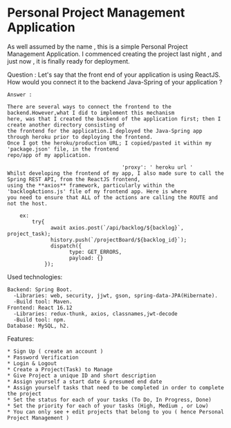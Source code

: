 # Personal Project Management Application


As well assumed by the name , this is a simple Personal Project Management Application.
I commenced creating the project last night , and just now , it is finally ready for deployment. 


Question :
    Let's say that the front end of your application is using ReactJS. How would you connect it to 
    the backend Java-Spring of your application ?
    
    Answer : 
    
    There are several ways to connect the frontend to the backend.However,what I did to implement this mechanism 
    here, was that I created the backend of the application first; then I create another directory consisting of 
    the frontend for the application.I deployed the Java-Spring app through heroku prior to deploying the frontend. 
    Once I got the heroku/production URL; I copied/pasted it within my 'package.json' file, in the frontend 
    repo/app of my application. 
                                         
                                         'proxy': ' heroku url '
    Whilst developing the frontend of my app, I also made sure to call the Spring REST API, from the ReactJS frontend, 
    using the **axios** framework, particularly within the 'backlogActions.js' file of my frontend app. Here is where
    you need to ensure that ALL of the actions are calling the ROUTE and not the host. 
        
        ex:
            try{
                  await axios.post(`/api/backlog/${backlog}`, project_task);
                  history.push(`/projectBoard/${backlog_id}`); 
                  dispatch({
                        type: GET_ERRORS,
                        payload: {}
                });
            
            
            
   Used technologies:

    Backend: Spring Boot.
      -Libraries: web, security, jjwt, gson, spring-data-JPA(Hibernate).
      -Build tool: Maven.
    Frontend: React 16.12
      -Libraries: redux-thunk, axios, classnames,jwt-decode
      -Build tool: npm.
    Database: MySQL, h2.
    

 
   Features:
    
    * Sign Up ( create an account )
    * Password Verification
    * Login & Logout
    * Create a Project(Task) to Manage
    * Give Project a unique ID and short description
    * Assign yourself a start date & presumed end date
    * Assign yourself tasks that need to be completed in order to complete the project
    * Set the status for each of your tasks (To Do, In Progress, Done)
    * Set the priority for each of your tasks (High, Medium , or Low) 
    * You can only see + edit projects that belong to you ( hence Personal Project Management )  
  
   
   

    
    
 
  

